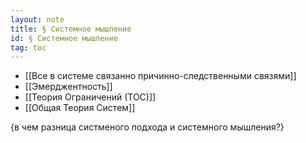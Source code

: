 ```yaml
---
layout: note
title: § Системное мышление
id: § Системное мышление
tag: toc
---
```



- [[Все в системе связанно причинно-следственными связями]]
- [[Эмерджентность]]
- [[Теория Ограничений (ТОС)]]   
- [[Общая Теория Систем]]


{в чем разница систменого подхода и системного мышления?}










